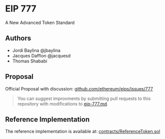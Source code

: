 # EIP 777
A New Advanced Token Standard

## Authors
 - Jordi Baylina @jbaylina
 - Jacques Dafflon @jacquesd
 - Thomas Shababi

## Proposal
Official Proposal with discussion: [github.com/ethereum/eips/issues/777](https://github.com/ethereum/eips/issues/777)

> You can suggest improvments by submitting pull requests to this repository with
modifications to [eip-777.md](eip-777.md).

## Reference Implementation
The reference implementation is available at: [contracts/ReferenceToken.sol](contracts/ReferenceToken.sol)
